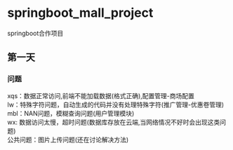 # springboot_mall_project
springboot合作项目

## 第一天
### 问题
xqs：数据正常访问,前端不能加载数据(格式正确),配置管理-商场配置  
lw：特殊字符问题，自动生成的代码并没有处理特殊字符(推广管理-优惠卷管理)  
mbl：NAN问题，模糊查询问题(用户管理模块)  
wx: 数据访问太慢，超时问题(数据库存放在云端,当网络情况不好时会出现这类问题)  
公共问题：图片上传问题(还在讨论解决方法)  
